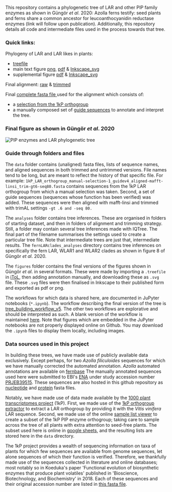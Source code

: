 This repository contains a phylogenetic tree of LAR and other PIP family enzymes as shown in Güngör _et al_. 2020: Azolla ferns testify: seed plants and ferns share a common ancestor for leucoanthocyanidin reductase enzymes (link will follow upon publication). 
Additionally, this repository details all code and intermediate files used in the process towards that tree.

### Quick links:
Phylogeny of LAR and LAR likes in plants:
 *  [treefile](https://raw.githubusercontent.com/lauralwd/LAR_phylogeny_gungor-et-al-2020/main/analyses/1kP_LAR_selectionv1_guide_v5_trees/aligned-mafft-linsi_trim-gt4-seq95-res7/1kP_LAR_selectionv1_guide_v5_aligned-mafft-linsi_trim-gt4-seq95-res7_iqtree-bb2000-alrt2000.treefile) 
 * main text figure 
 [png](https://raw.githubusercontent.com/lauralwd/LAR_phylogeny_gungor-et-al-2020/main/figures/main_text/LAR_orthogroup_selectionv1_guide_v5_17cm_8pts_shalrt_circular_v4.1_brackets_600.svg.png), 
 [pdf](https://raw.githubusercontent.com/lauralwd/LAR_phylogeny_gungor-et-al-2020/main/figures/main_text/LAR_orthogroup_selectionv1_guide_v5_17cm_8pts_shalrt_circular_v4.1_brackets.pdf) & 
 [Inkscape_svg](https://raw.githubusercontent.com/lauralwd/LAR_phylogeny_gungor-et-al-2020/main/figures/main_text/LAR_orthogroup_selectionv1_guide_v5_17cm_8pts_shalrt_circular_v4_brackets.svg)  
 * supplemental figure 
  [pdf](https://raw.githubusercontent.com/lauralwd/LAR_phylogeny_gungor-et-al-2020/main/figures/supporting_information/LAR_orthogroup_selectionv1_guide_v5_SHaLRT_long_inpage_v3.pdf) & 
  [Inkscape_svg](https://raw.githubusercontent.com/lauralwd/LAR_phylogeny_gungor-et-al-2020/main/figures/supporting_information/LAR_orthogroup_selectionv1_guide_v5_SHaLRT_long_inpage_v3.svg) 

Final alignment: [raw](https://raw.githubusercontent.com/lauralwd/LAR_phylogeny_gungor-et-al-2020/main/data/alignments_raw/1kP_LAR_selectionv1_guide_v5_aligned-mafft-linsi.fasta) 
& [trimmed](https://raw.githubusercontent.com/lauralwd/LAR_phylogeny_gungor-et-al-2020/main/data/alignments_trimmed/1kP_LAR_selectionv1_guide_v5_aligned-mafft-linsi_trim-gt4-seq95-res7.fasta)

Final [complete fasta file ](https://raw.githubusercontent.com/lauralwd/LAR_phylogeny_gungor-et-al-2020/main/data/1kP_LAR_selectionv1_guide_v5.fasta) used for the alignment which consists of: 
 * a [selection from the 1kP orthogroup](https://raw.githubusercontent.com/lauralwd/LAR_phylogeny_gungor-et-al-2020/main/data/1kP_LAR_orthogroup_manual-selection-1.fasta) 
 * a manually composed set of [guide sequences](https://github.com/lauralwd/LAR_phylogeny_gungor-et-al-2020/blob/main/data/Erbils_guide_v3.fasta) to annotate and interpret the tree.
 
### Final figure as shown in Güngör _et al_. 2020
![PIP enzymes and LAR phylogenetic tree](https://media.githubusercontent.com/media/lauralwd/LAR_phylogeny_gungor-et-al-2020/main/figures/main_text/LAR_orthogroup_selectionv1_guide_v5_17cm_8pts_shalrt_circular_v4.1_brackets_600.svg.png)  

### Guide through folders and files
The `data` folder contains (unaligned) fasta files, lists of sequence names, and aligned sequences in both trimmed and untrimmed versions. 
File names tend to be long, but are meant to reflect the history of that specific file. 
For example: `1kP_LAR_orthogroup_manual-selection-1_guidev4_aligned-mafft-linsi_trim-gt6-seq80.fasta` contains sequences from the 1kP LAR orthogroup from which a manual selection was taken. 
Second, a set of guide sequences (sequences whose function has been verified) was added.
These sequences were then aligned with mafft-linsi and trimmed with trimAL settings `-gt .6 and -seq 80.`

The `analyses` folder contains tree inferences. 
These are organised in folders of starting dataset, and then in folders of alignment and trimming strategy.
Still, a folder may contain several tree inferences made with IQTree. 
The final part of the filename summarises the settings used to create a particular tree file. 
Note that intermediate trees are just that, intermediate results. 
The `fernLARclades_analyses` directory contains tree inferences on specifically the fern LAR, WLAR1 and WLAR2 clades as shown in figure 8 of Güngör _et al_. 2020.

The `figures` folder contains the final versions of the figures shown in Güngör _et al_. in several formats. 
These were made by importing a `.treefile` in [iToL](https://itol.embl.de/), then adding annotation manually, and downloading these as `.svg` file.
These `.svg` files were then finalised in Inkscape to their published form and exported as pdf or png. 

The workflows for which data is shared here, are documented in JuPyter notebooks (`*.ipynb`).
The workflow describing the final version of the tree is [tree_building_workflow_v5](https://github.com/lauralwd/LAR_phylogeny_gungor-et-al-2020/blob/main/tree_building_workflow_v5.ipynb). 
The other two workflows are explorative and should be interpreted as such. 
A blank version of the workflow is maintained [here](https://github.com/lauralwd/lauras_phylogeny_wf).
Note that figures which are embedded in the JuPyter notebooks are not properly displayed online on Github. 
You may download the `.ipynb` files to display them locally, including images.

### Data sources used in this project
In building these trees, we have made use of publicly available data exclusively. 
Except perhaps, for two _Azolla filiculoides_ sequences for which we have manually corrected the automated annotation.
_Azolla_ automated annotations are available on [fernbase](ftp://ftp.fernbase.org/Azolla_filiculoides/Azolla_asm_v1.1/)
The manually annotated sequences used here were submitted to EBI's [ENA](https://www.ebi.ac.uk/ena/browser/home) under study accession number [PRJEB39515](https://www.ebi.ac.uk/ena/browser/view/PRJEB39515).
These sequences are also hosted in this github repository as 
[nucleotide](https://raw.githubusercontent.com/lauralwd/LAR_phylogeny_gungor-et-al-2020/main/figures/AzfiLAR_ENA-submission.fna) 
and 
[protein](https://raw.githubusercontent.com/lauralwd/LAR_phylogeny_gungor-et-al-2020/main/figures/AzfiLAR_ENA-submission.faa) 
fasta files. 

Notably, we have made use of data made available by the [1000 plant transcriptomes project](https://sites.google.com/a/ualberta.ca/onekp/) (1kP).
First, we made use of the [1kP orthogroup extractor](http://jlmwiki.plantbio.uga.edu/onekp/v2/) to extract a LAR orthogroup by providing it with the _Vitis vinifera_ LAR sequence. 
Second, we made use of the online [sample list viewer](http://www.onekp.com/samples/list.php) to create a subset of the 1kP PIP enzyme orthogroup; taking care to sample across the tree of all plants with extra attention to seed-free plants. 
The subset used here is online in [google sheets](https://docs.google.com/spreadsheets/d/1v2igxY_nr7ETMoUdbqpY0QKVxJ-KYiRiO2lLoyOABsw/edit?usp=sharing), and the resulting lists are stored here in the `data` directory.

The 1kP project provides a wealth of sequencing information on taxa of plants for which few sequences are available from genome sequences, let alone sequences of which their function is verified. 
Therefore, we thankfully made use of the sequences collected in literature and online databases; 
most notably so in Koeduka's paper 'Functional evolution of biosynthetic enzymes that produce plant volatiles' published in 'Bioscience, Biotechnology, and Biochemistry' in 2018.
Each of these sequences and their original accession number are listed in [this fasta file](https://raw.githubusercontent.com/lauralwd/LAR_phylogeny_gungor-et-al-2020/main/data/Erbils_guide_v3.fasta).
 
